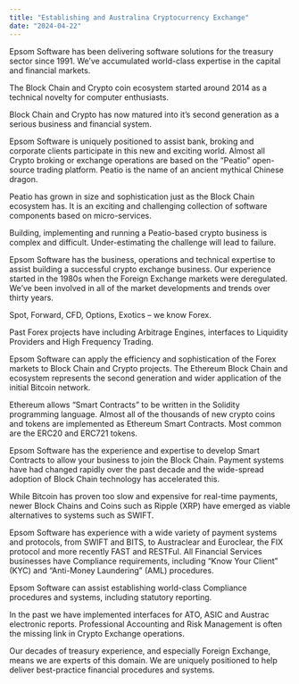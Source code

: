 ```yaml
---
title: "Establishing and Australina Cryptocurrency Exchange"
date: "2024-04-22"
---
```

Epsom Software has been delivering software solutions for the treasury sector since 1991. We’ve accumulated world-class expertise in the capital and financial markets.

The Block Chain and Crypto coin ecosystem started around 2014 as a technical novelty for computer enthusiasts.

Block Chain and Crypto has now matured into it’s second generation as a serious business and financial system.

Epsom Software is uniquely positioned to assist bank, broking and corporate clients participate in this new and exciting world. Almost all Crypto broking or exchange operations are based on the “Peatio” open-source trading platform. Peatio is the name of an ancient mythical Chinese dragon.

Peatio has grown in size and sophistication just as the Block Chain ecosystem has. It is an exciting and challenging collection of software components based on micro-services.

Building, implementing and running a Peatio-based crypto business is complex and difficult. Under-estimating the challenge will lead to failure.

Epsom Software has the business, operations and technical expertise to assist building a successful crypto exchange business. Our experience started in the 1980s when the Foreign Exchange markets were deregulated. We’ve been involved in all of the market developments and trends over thirty years.

Spot, Forward, CFD, Options, Exotics – we know Forex.

Past Forex projects have including Arbitrage Engines, interfaces to Liquidity Providers and High Frequency Trading.

Epsom Software can apply the efficiency and sophistication of the Forex markets to Block Chain and Crypto projects. The Ethereum Block Chain and ecosystem represents the second generation and wider application of the initial Bitcoin network.

Ethereum allows “Smart Contracts” to be written in the Solidity programming language. Almost all of the thousands of new crypto coins and tokens are implemented as Ethereum Smart Contracts. Most common are the ERC20 and ERC721 tokens.

Epsom Software has the experience and expertise to develop Smart Contracts to allow your business to join the Block Chain. Payment systems have had changed rapidly over the past decade and the wide-spread adoption of Block Chain technology has accelerated this.

While Bitcoin has proven too slow and expensive for real-time payments, newer Block Chains and Coins such as Ripple (XRP) have emerged as viable alternatives to systems such as SWIFT.

Epsom Software has experience with a wide variety of payment systems and protocols, from SWIFT and BITS, to Austraclear and Euroclear, the FIX protocol and more recently FAST and RESTFul. All Financial Services businesses have Compliance requirements, including “Know Your Client” (KYC) and “Anti-Money Laundering” (AML) procedures.

Epsom Software can assist establishing world-class Compliance procedures and systems, including statutory reporting.

In the past we have implemented interfaces for ATO, ASIC and Austrac electronic reports. Professional Accounting and Risk Management is often the missing link in Crypto Exchange operations.

Our decades of treasury experience, and especially Foreign Exchange, means we are experts of this domain. We are uniquely positioned to help deliver best-practice financial procedures and systems.
